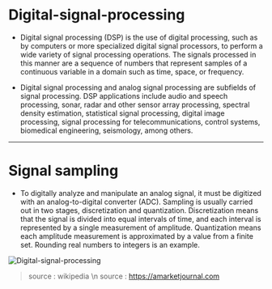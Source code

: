 # Digital-signal-processing

* Digital signal processing (DSP) is the use of digital processing, such as by computers or more specialized digital signal processors, to perform a wide variety of signal processing operations. The signals processed in this manner are a sequence of numbers that represent samples of a continuous variable in a domain such as time, space, or frequency.

* Digital signal processing and analog signal processing are subfields of signal processing. DSP applications include audio and speech processing, sonar, radar and other sensor array processing, spectral density estimation, statistical signal processing, digital image processing, signal processing for telecommunications, control systems, biomedical engineering, seismology, among others.
---

# Signal sampling

* To digitally analyze and manipulate an analog signal, it must be digitized with an analog-to-digital converter (ADC). Sampling is usually carried out in two stages, discretization and quantization. Discretization means that the signal is divided into equal intervals of time, and each interval is represented by a single measurement of amplitude. Quantization means each amplitude measurement is approximated by a value from a finite set. Rounding real numbers to integers is an example.

![Digital-signal-processing](https://amarketjournal.com/wp-content/uploads/2018/12/90160.jpg)

> source : wikipedia \n
> source : https://amarketjournal.com
